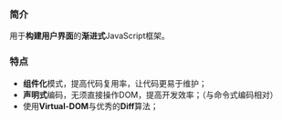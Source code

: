 
### 简介
用于**构建用户界面**的**渐进式**JavaScript框架。
### 特点
- **组件化**模式，提高代码复用率，让代码更易于维护；
- **声明式**编码，无须直接操作DOM，提高开发效率；（与命令式编码相对）
- 使用**Virtual-DOM**与优秀的**Diff**算法；